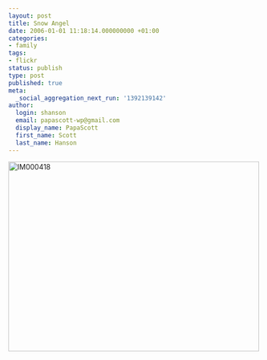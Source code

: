 ```yaml
---
layout: post
title: Snow Angel
date: 2006-01-01 11:18:14.000000000 +01:00
categories:
- family
tags:
- flickr
status: publish
type: post
published: true
meta:
  _social_aggregation_next_run: '1392139142'
author:
  login: shanson
  email: papascott-wp@gmail.com
  display_name: PapaScott
  first_name: Scott
  last_name: Hanson
---
```

<p><a href="http://www.flickr.com/photos/papascott/80140541/" title="Photo Sharing"><img src="https://static.flickr.com/41/80140541_8c83424fb6.jpg" width="500" height="378" alt="IM000418" /></a></p>
